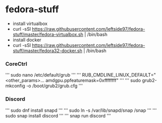 # fedora-stuff
* install virtualbox
* curl -sSl https://raw.githubusercontent.com/leftside97/fedora-stuff/master/fedora-virtualbox.sh | /bin/bash
* install docker
* curl -sSl https://raw.githubusercontent.com/leftside97/fedora-stuff/master/fedora32-docker.sh | /bin/bash




### CoreCtrl
'''
sudo nano /etc/default/grub 
'''
'''
RUB_CMDLINE_LINUX_DEFAULT="<other_params>... amdgpu.ppfeaturemask=0xffffffff"
'''
'''
sudo grub2-mkconfig -o /boot/grub2/grub.cfg
'''


### Discord
'''
sudo dnf install snapd
'''
'''
sudo ln -s /var/lib/snapd/snap /snap
'''
'''
sudo snap install discord
'''
'''
snap run discord
'''


